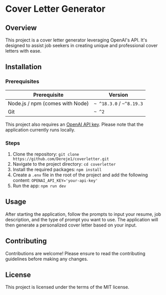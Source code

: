 # Cover Letter Generator

## Overview
This project is a cover letter generator leveraging OpenAI's API. It's designed to assist job seekers in creating unique and professional cover letters with ease.

## Installation

### Prerequisites
| Prerequisite                                | Version |
| ------------------------------------------- | ------- |
| Node.js /  npm (comes with Node)  | `~ ^18.3.0` / `~^8.19.3` |
| Git | `~ ^2` |

This project also requires an [OpenAI API key](https://platform.openai.com/docs/quickstart/step-2-setup-your-api-key). Please note that the application currently runs locally.

### Steps
1. Clone the repository: `git clone https://github.com/Dereje1/coverletter.git`
2. Navigate to the project directory: `cd coverletter`
3. Install the required packages: `npm install`
4. Create a `.env` file in the root of the project and add the following content: `OPENAI_API_KEY='your-api-key'`
5. Run the app: `npm run dev`

## Usage
After starting the application, follow the prompts to input your resume, job description, and the type of prompt you want to use. The application will then generate a personalized cover letter based on your input.

## Contributing
Contributions are welcome! Please ensure to read the contributing guidelines before making any changes.

## License
This project is licensed under the terms of the MIT license.
